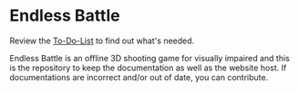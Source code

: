 # Endless Battle
Review the [To-Do-List](/Web/Source/to-do-list) to find out what's needed.

Endless Battle is an offline 3D shooting game for visually impaired and this is the repository to keep the documentation as well as the website host. If documentations are incorrect and/or out of date, you can contribute.